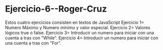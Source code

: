 # Ejercicio-6--Roger-Cruz

   Estos cuatro ejercicios consisten en textos de JavaScript
   Ejercicio 1= Numero Máximo y Numero mínimo y valor especial.
   Ejercicio 2= Valores lógicos true o false.
   Ejercicio 3= Introducir un numero para iniciar con una cuenta a tras con "While".
   Ejercicio 4= Introducir un numero para iniciar con una cuenta a tras con "For".
